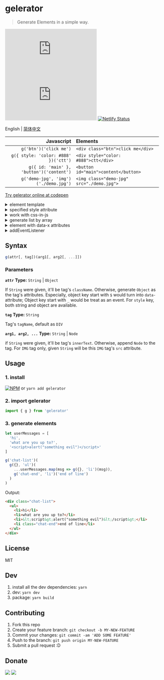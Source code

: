 # gelerator
> Generate Elements in a simple way.

![](https://img.badgesize.io/gaoryrt/gelerator/master/dist/gelerator.min.js)
![](https://img.badgesize.io/gaoryrt/gelerator/master/dist/gelerator.min.js?compression=gzip)
[![Netlify Status](https://api.netlify.com/api/v1/badges/2dbd8b58-fba6-4089-8fc9-4ef236005411/deploy-status)](https://app.netlify.com/sites/gelerator/deploys)

English | [简体中文](./README.zh-cn.md)

Javascript | Elements
---: | :---
`g('btn')('click me')` | `<div class="btn">click me</div>`
`g({ style: 'color: #888' })('ctt')` | `<div style="color: #888">ctt</div>`
`g({ id: 'main' }, 'button')('content')` | `<button id="main">content</button>`
`g('demo-jpg', 'img')('./demo.jpg')` | `<img class="demo-jpg" src="./demo.jpg">`

[Try gelerator online at codepen](https://codepen.io/gaoryrt/pen/ELrdVE)

<details>
<summary>element template</summary>

```javascript
const P = g({ ...some attrs }, 'p')  // p tag template

const p1 = P('content1')
const p2 = P('content2')     // p1 and p2 got the same attributes
```

</details>

<details>
<summary>specified style attribute</summary>

```javascript
// string is allowed in style attr
const el = g({
    style: 'top: 1px; left: 1px'
})('content')

// object is also allowed
const el = g({
    style: {
        top: '1px',
        left: '1px'
    }
})('content')
```

</details>

<details>
  <summary>work with css-in-js</summary>

```javascript
import { css } from 'emotion'  // css-modules, auto-prefixer
import { g } from 'gelerator'

const isIOS = /iPad|iPhone|iPod/.test(window.navigator.userAgent)
const paraClass = css`
  font-size: ${isIOS ? 18 : 14}px;
`

const el = g(paraClass)('content')  // div writes everything
```

</details>

<details>
    <summary>generate list by array</summary>

```javascript
const arr = ['a', 'b', 'c', 'd']

// es6
const ctnr = g('ctnr', 'ol')(
    ...arr.map((item, idx) => g({}, 'li')(item))
)

// es5
const ctnr = g('ctnr', 'ol').apply(
    this,
    arr.map(function(item, idx) {
      return g({}, 'li')(item)
    })
)
```
</details>

<details>
    <summary>element with data-x attributes</summary>

```javascript
const arr = ['a', 'b', 'c', 'd']

// attribute start with $ will change into data-
const ctnr = g('ctnr', 'ol')(
    ...arr.map((item, idx) => g({
      $index: idx,                  // $index -> data-index
      $item: item                   // $item -> data-item
    }, 'li')())
)
```

</details>

<details>
    <summary>addEventListener</summary>

```javascript
// attribute start with _ will be treat as an event
const btn = g({
  _click: () => alert('hello world')
}, 'button')('click me')
```

</details>

## Syntax

```javascript
g(attr[, tag])(arg1[, arg2[, ...]])
```
### Parameters

**`attr`**
**Type:** `String` | `Object`

If `String` were given, it'll be tag's `className`. Otherwise, generate `Object` as the tag's attributes.
Especially, object key start with `$` would turn into `data-` attribute; Object key start with `_` would be treat as an event.
For `style` key, both string and object are available.

**`tag`**
**Type:** `String`

Tag's `tagName`, default as `DIV`

**`arg1, arg2, ...`**
**Type:** `String` | `Node`

if `String` were given, it'll be tag's `innerText`.
Otherwise, append `Node` to the tag. For `IMG` tag only, given `String` will be this `IMG` tag's `src` attribute.


## Usage

### 1. install
[![NPM](https://nodei.co/npm/gelerator.png?compact=true)](https://nodei.co/npm/gelerator/)
or `yarn add gelerator`

### 2. import gelerator
```javascript
import { g } from 'gelerator'
```

### 3. generate elements
```javascript
let userMessages = [
  'hi',
  'what are you up to?',
  '<script>alert("something evil")</script>'
]

g('chat-list')(
  g({}, 'ul')(
    ...userMessages.map(msg => g({}, 'li')(msg)),
    g('chat-end', 'li')('end of line')
  )
)
```

Output:

```HTML
<div class="chat-list">
  <ul>
    <li>hi</li>
    <li>what are you up to?</li>
    <li>&lt;script&gt;alert("something evil")&lt;/script&gt;</li>
    <li class="chat-end">end of line</li>
  </ul>
</div>
```

## License
MIT

## Dev
1. install all the dev dependencies: `yarn`
2. dev: `yarn dev`
3. package: `yarn build`

## Contributing
1. Fork this repo
2. Create your feature branch: `git checkout -b MY-NEW-FEATURE`
3. Commit your changes: `git commit -am 'ADD SOME FEATURE'`
4. Push to the branch: `git push origin MY-NEW-FEATURE`
5. Submit a pull request :D

## Donate
[![](https://cdn.buymeacoffee.com/buttons/default-white.png)](https://www.buymeacoffee.com/pT2Y5iN)
![](https://jungle.fm/assets/donate.jpg)
